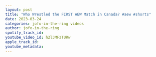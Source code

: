 ```yaml
---
layout: post
title: "Who Wrestled the FIRST AEW Match in Canada? #aew #shorts"
date: 2023-03-24
categories: jofo-in-the-ring videos
author: jofo-in-the-ring
spotify_track_id: 
youtube_video_id: h2l3MFzTURw
apple_track_id: 
youtube_metadata: 
---
```

